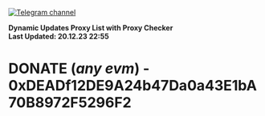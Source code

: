 [![Telegram channel](https://img.shields.io/endpoint?url=https://runkit.io/damiankrawczyk/telegram-badge/branches/master?url=https://t.me/n4z4v0d)](https://t.me/n4z4v0d) 

**Dynamic Updates Proxy List with Proxy Checker**  
**Last Updated: 20.12.23 22:55**

# DONATE (_any evm_) - 0xDEADf12DE9A24b47Da0a43E1bA70B8972F5296F2
